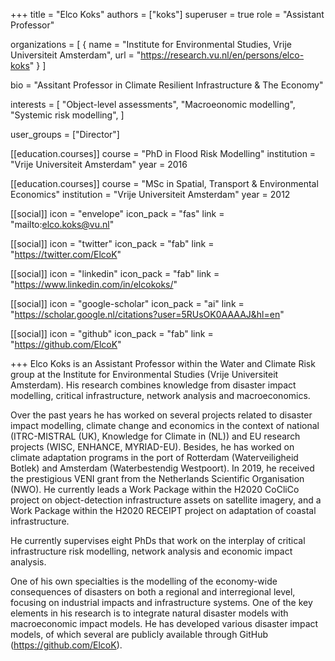 +++
title     = "Elco Koks"
authors   = ["koks"]
superuser = true
role      = "Assistant Professor"

organizations = [
{ name = "Institute for Environmental Studies, Vrije Universiteit Amsterdam", url = "https://research.vu.nl/en/persons/elco-koks" } 
]

bio = "Assitant Professor in Climate Resilient Infrastructure & The Economy"

interests = [
  "Object-level assessments",
  "Macroeonomic modelling",
  "Systemic risk modelling",
]

user_groups = ["Director"]

[[education.courses]]
  course = "PhD in Flood Risk Modelling"
  institution = "Vrije Universiteit Amsterdam"
  year = 2016

[[education.courses]]
  course = "MSc in Spatial, Transport & Environmental Economics"
  institution = "Vrije Universiteit Amsterdam"
  year = 2012

[[social]]
  icon = "envelope"
  icon_pack = "fas"
  link = "mailto:elco.koks@vu.nl"

[[social]]
  icon = "twitter"
  icon_pack = "fab"
  link = "https://twitter.com/ElcoK"

[[social]]
  icon = "linkedin"
  icon_pack = "fab"
  link = "https://www.linkedin.com/in/elcokoks/"

[[social]]
  icon = "google-scholar"
  icon_pack = "ai"
  link = "https://scholar.google.nl/citations?user=5RUsOK0AAAAJ&hl=en"

[[social]]
  icon = "github"
  icon_pack = "fab"
  link = "https://github.com/ElcoK"

+++
Elco Koks is an Assistant Professor within the Water and Climate Risk group at the Institute for Environmental Studies (Vrije Universiteit Amsterdam). His research combines knowledge from disaster impact modelling, critical infrastructure, network analysis and macroeconomics.

Over the past years he has worked on several projects related to disaster impact modelling, climate change and economics in the context of national (ITRC-MISTRAL (UK), Knowledge for Climate in (NL)) and EU research projects (WISC, ENHANCE, MYRIAD-EU). Besides, he has worked on climate adaptation programs in the port of Rotterdam (Waterveiligheid Botlek) and Amsterdam (Waterbestendig Westpoort). In 2019, he received the prestigious VENI grant from the Netherlands Scientific Organisation (NWO). He currently leads a Work Package within the H2020 CoCliCo project on object-detection infrastructure assets on satellite imagery, and a Work Package within the H2020 RECEIPT project on adaptation of coastal infrastructure.

He currently supervises eight PhDs that work on the interplay of critical infrastructure risk modelling, network analysis and economic impact analysis.

One of his own specialties is the modelling of the economy-wide consequences of disasters on both a regional and interregional level, focusing on industrial impacts and infrastructure systems. One of the key elements in his research is to integrate natural disaster models with macroeconomic impact models. He has developed various disaster impact models, of which several are publicly available through GitHub (https://github.com/ElcoK).